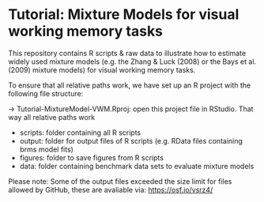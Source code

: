 # Tutorial: Mixture Models for visual working memory tasks

This repository contains R scripts &amp; raw data to illustrate how to estimate widely used mixture models (e.g. the Zhang &amp; Luck (2008) or the Bays et al. (2009) mixture models) for visual working memory tasks.

To ensure that all relative paths work, we have set up an R project with the following file structure:

-> Tutorial-MixtureModel-VWM.Rproj: open this project file in RStudio. That way all relative paths work 
- scripts: folder containing all R scripts
- output: folder for output files of R scripts (e.g. RData files containing brms model fits)
- figures: folder to save figures from R scripts
- data: folder containing benchmark data sets to evaluate mixture models

Please note: Some of the output files exceeded the size limit for files allowed by GitHub, these are avaliable via: https://osf.io/vsrz4/

